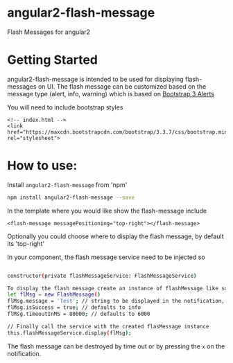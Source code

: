 # angular2-flash-message
Flash Messages for angular2

# Getting Started
 
 angular2-flash-message is intended to be used for displaying flash-messages on UI. The flash message can be customized based on the 
 message type (alert, info, warning) which is based on [Bootstrap 3 Alerts](http://getbootstrap.com/components/#alerts)
 
 You will need to include bootstrap styles
  
```
<!-- index.html -->
<link href="https://maxcdn.bootstrapcdn.com/bootstrap/3.3.7/css/bootstrap.min.css" rel="stylesheet">
```

# How to use:

Install `angular2-flash-message` from 'npm'

```bash
npm install angular2-flash-message --save
```


In the template where you would like show the flash-message include

`<flash-message messagePositioning="top-right"></flash-message>`

Optionally you could choose where to display the flash message, by default its 'top-right'

In your component, the flash message service need to be injected so
```bash

constructor(private flashMessageService: FlashMessageService)

To display the flash message create an instance of flashMessage like so
let flMsg = new FlashMessage()
flMsg.message = 'Test'; // string to be displayed in the notification, if empty flash message wont be dsiplayed
flMsg.isSuccess = true; // defaults to info
flMsg.timeoutInMS = 80000; // defaults to 6000

// Finally call the service with the created flasMessage instance
this.flashMessageService.display(flMsg);
````

The flash message can be destroyed by time out or by pressing the `x` on the notification.